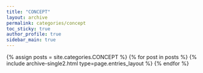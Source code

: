 ```yaml
---
title: "CONCEPT"
layout: archive
permalink: categories/concept
toc_sticky: true
author_profile: true
sidebar_main: true
---
```


{% assign posts = site.categories.CONCEPT %}
{% for post in posts %} {% include archive-single2.html type=page.entries_layout %} {% endfor %}
